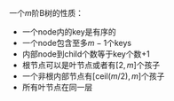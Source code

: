 一个$m$阶B树的性质：
- 一个node内的key是有序的
- 一个node包含至多$m-1$个keys
- 内部node到child个数等于key个数+1
- 根节点可以是叶节点或者有$\left[ 2, m \right]$个孩子
- 一个非根内部节点有$\left[ \mathrm{ceil}(m/2), m \right]$个孩子
- 所有叶节点在同一层